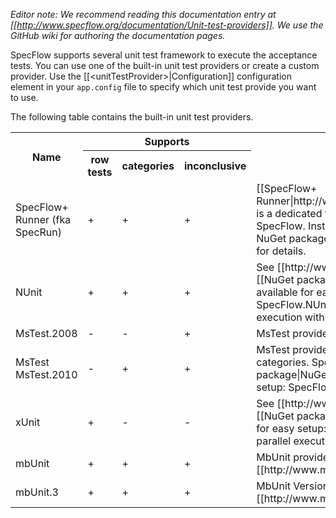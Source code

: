 _Editor note: We recommend reading this documentation entry at [[http://www.specflow.org/documentation/Unit-test-providers]]. We use the GitHub wiki for authoring the documentation pages._

SpecFlow supports several unit test framework to execute the acceptance tests. You can use one of the built-in unit test providers or create a custom provider. Use the [[&lt;unitTestProvider&gt;|Configuration]] configuration element in your `app.config` file to specify which unit test provide you want to use.

The following table contains the built-in unit test providers.

<table>
    <tr>
        <th rowspan="2">Name</th>
        <th colspan="3">Supports</th>
        <th rowspan="2">Description</th>
    </tr>
    <tr>
        <th>row tests</th>
        <th>categories</th>
        <th>inconclusive</th>
    </tr>
    <tr>
        <td>SpecFlow+ Runner (fka SpecRun)</td>
        <td>+</td>
        <td>+</td>
        <td>+</td>
        <td>[[SpecFlow+ Runner|http://www.specflow.org/plus/runner/]] is a dedicated test execution framework for SpecFlow. Install it with the SpecRun.SpecFlow NuGet package. See [[SpecRun Integration]] for details.</td>
    </tr>
    <tr>
        <td>NUnit</td>
        <td>+</td>
        <td>+</td>
        <td>+</td>
        <td>See [[http://www.nunit.org]]. Specialized [[NuGet packages|NuGet Integration]] available for easy setup: SpecFlow.NUnit, SpecFlow.NUnit.Runners. Supports parallel execution with NUnit v3. </td>
    </tr>
    <tr>
        <td>MsTest.2008</td>
        <td>-</td>
        <td>-</td>
        <td>+</td>
        <td>MsTest provider for .NET 3.5</td>
    </tr>
    <tr>
        <td>MsTest <br/> MsTest.2010</td>
        <td>-</td>
        <td>+</td>
        <td>+</td>
        <td>MsTest provider for .NET 4.0. Supports test categories. Specialized [[NuGet package|NuGet Integration]] available for easy setup: SpecFlow.MsTest.</td>
    </tr>
    <tr>
        <td>xUnit</td>
        <td>+</td>
        <td>-</td>
        <td>-</td>
        <td>See [[http://www.xunit.net]]. Specialized [[NuGet package|NuGet Integration]] available for easy setup: SpecFlow.xUnit. Supports parallel execution with xUnit v2.</td>    
    </tr>
    <tr>
        <td>mbUnit</td>
        <td>+</td>
        <td>+</td>
        <td>+</td>
        <td>MbUnit provider. See [[http://www.mbunit.com]].</td>    
    </tr>    
    <tr>
        <td>mbUnit.3</td>
        <td>+</td>
        <td>+</td>
        <td>+</td>
        <td>MbUnit Version 3 provider. See [[http://www.mbunit.com]].</td>    
    </tr>
</table>

